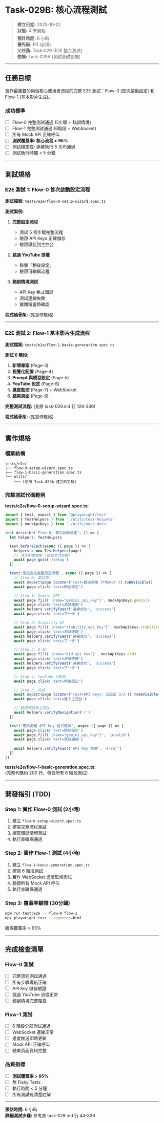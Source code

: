 # Task-029B: 核心流程測試

> **建立日期:** 2025-10-22  
> **狀態:** ⏳ 未開始  
> **預計時間:** 6 小時  
> **優先級:** P0 (必須)  
> **父任務:** Task-029 (E2E 整合測試)  
> **依賴:** Task-029A (測試基礎設施)

---

## 任務目標

實作最重要的兩個核心使用者流程的完整 E2E 測試：Flow-0 (首次啟動設定) 和 Flow-1 (基本影片生成)。

### 成功標準
- [ ] Flow-0 完整測試通過 (5步驟 + 錯誤情境)
- [ ] Flow-1 完整測試通過 (6階段 + WebSocket)
- [ ] 所有 Mock API 正確呼叫
- [ ] **測試覆蓋率: 核心流程 > 95%**
- [ ] 測試穩定性: 連續執行 5 次均通過
- [ ] 測試執行時間 < 5 分鐘

---

## 測試規格

### E2E 測試 1: Flow-0 首次啟動設定流程

**測試檔案:** `tests/e2e/flow-0-setup-wizard.spec.ts`

**測試案例:**

1. **完整設定流程**
   - 測試 5 個步驟完整流程
   - 驗證 API Keys 正確儲存
   - 驗證導航到主控台

2. **跳過 YouTube 授權**
   - 點擊「稍後設定」
   - 驗證可繼續流程

3. **錯誤情境測試**
   - API Key 格式錯誤
   - 測試連線失敗
   - 離開精靈時確認

**程式碼骨架:** (見實作規格)

---

### E2E 測試 2: Flow-1 基本影片生成流程

**測試檔案:** `tests/e2e/flow-1-basic-generation.spec.ts`

**測試 6 階段:**

1. **新增專案** (Page-3)
2. **視覺化配置** (Page-4)  
3. **Prompt 與模型設定** (Page-5)
4. **YouTube 設定** (Page-6)
5. **進度監控** (Page-7) + WebSocket
6. **結果頁面** (Page-8)

**完整測試流程:** (見原 task-029.md 行 128-336)

**程式碼骨架:** (見實作規格)

---

## 實作規格

### 檔案結構
```
tests/e2e/
├── flow-0-setup-wizard.spec.ts
├── flow-1-basic-generation.spec.ts  
└── utils/
    └── (使用 Task-029A 建立的工具)
```

### 完整測試代碼範例

**tests/e2e/flow-0-setup-wizard.spec.ts:**
```typescript
import { test, expect } from '@playwright/test'
import { TestHelpers } from './utils/test-helpers'
import { mockApiKeys } from './utils/mock-data'

test.describe('Flow-0: 首次啟動設定', () => {
  let helpers: TestHelpers

  test.beforeEach(async ({ page }) => {
    helpers = new TestHelpers(page)
    // 清空配置檔案 (模擬首次啟動)
    await page.goto('/setup')
  })

  test('應該完成完整設定流程', async ({ page }) => {
    // Step 0: 歡迎頁
    await expect(page.locator('text=歡迎使用 YTMaker')).toBeVisible()
    await page.click('text=開始設定')

    // Step 1: Gemini API
    await page.fill('[name="gemini_api_key"]', mockApiKeys.gemini)
    await page.click('text=測試連線')
    await helpers.verifyToast('連線成功', 'success')
    await page.click('text=下一步')

    // Step 2: Stability AI
    await page.fill('[name="stability_api_key"]', mockApiKeys.stabilityAI)
    await page.click('text=測試連線')
    await helpers.verifyToast('連線成功', 'success')
    await page.click('text=下一步')

    // Step 3: D-ID
    await page.fill('[name="did_api_key"]', mockApiKeys.did)
    await page.click('text=測試連線')
    await helpers.verifyToast('連線成功', 'success')
    await page.click('text=下一步')

    // Step 4: YouTube (跳過)
    await page.click('text=稍後設定')

    // Step 5: 完成
    await expect(page.locator('text=API Keys: 已設定 3/3')).toBeVisible()
    await page.click('text=進入主控台')

    // 驗證導航到主控台
    await helpers.verifyNavigation('/')
  })

  test('應該處理 API Key 格式錯誤', async ({ page }) => {
    await page.click('text=開始設定')
    await page.fill('[name="gemini_api_key"]', 'invalid')
    await page.click('text=測試連線')
    
    await helpers.verifyToast('API Key 無效', 'error')
  })
})
```

**tests/e2e/flow-1-basic-generation.spec.ts:**  
(完整代碼約 200 行，包含所有 6 階段測試)

---

## 開發指引 (TDD)

### Step 1: 實作 Flow-0 測試 (2小時)

1. 建立 `flow-0-setup-wizard.spec.ts`
2. 撰寫完整流程測試
3. 撰寫錯誤情境測試
4. 執行並確保通過

### Step 2: 實作 Flow-1 測試 (4小時)

1. 建立 `flow-1-basic-generation.spec.ts`
2. 撰寫 6 階段測試
3. 實作 WebSocket 進度監控測試
4. 驗證所有 Mock API 呼叫
5. 執行並確保通過

### Step 3: 覆蓋率驗證 (30分鐘)

```bash
npm run test:e2e -- flow-0 flow-1
npx playwright test --reporter=html
```

確保覆蓋率 > 95%

---

## 完成檢查清單

### Flow-0 測試
- [ ] 完整流程測試通過
- [ ] 所有步驟導航正確
- [ ] API Key 儲存驗證
- [ ] 跳過 YouTube 流程正常
- [ ] 錯誤情境完整覆蓋

### Flow-1 測試  
- [ ] 6 階段全部測試通過
- [ ] WebSocket 連線正常
- [ ] 進度推送即時更新
- [ ] Mock API 正確呼叫
- [ ] 結果頁面資料完整

### 品質指標
- [ ] **測試覆蓋率 > 95%**
- [ ] 無 Flaky Tests
- [ ] 執行時間 < 5 分鐘
- [ ] 所有測試有清楚註解

---

**預估時間:** 6 小時  
**詳細測試步驟:** 參考原 task-029.md 行 44-336
